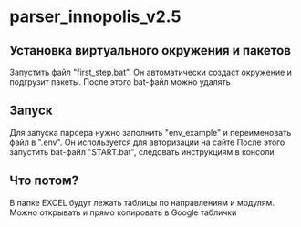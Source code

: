 # parser_innopolis_v2.5


Установка виртуального окружения и пакетов
-------------------------
Запустить файл "first_step.bat". Он автоматически создаст окружение и подгрузит пакеты. После этого bat-файл можно удалять


Запуск
-------------------------
Для запуска парсера нужно заполнить "env_example" и переименовать файл  в ".env".
Он используется для авторизации на сайте
После этого запустить bat-файл "START.bat", следовать инструкциям в консоли

Что потом?
-------------------------
В папке EXCEL будут лежать таблицы по направлениям и модулям. Можно открывать и прямо копировать в Google таблички

